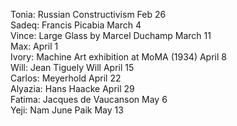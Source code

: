 Tonia: Russian Constructivism Feb 26    
Sadeq:  Francis Picabia March 4  
Vince: Large Glass by Marcel Duchamp March 11   
Max: April 1  
Ivory: Machine Art exhibition at MoMA (1934) April 8  
Will: Jean Tiguely Will April 15  
Carlos: Meyerhold April 22    
Alyazia: Hans Haacke April 29    
Fatima: Jacques de Vaucanson  May 6    
Yeji: Nam June Paik May 13   

